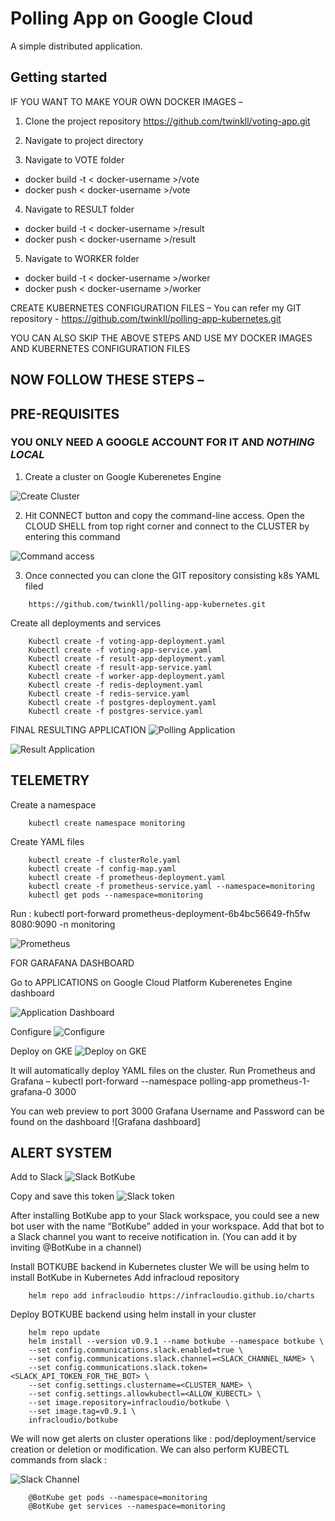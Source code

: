# Polling App on Google Cloud

A simple distributed application.

## Getting started


IF YOU WANT TO MAKE YOUR OWN DOCKER IMAGES –
1.	Clone the project repository
https://github.com/twinkll/voting-app.git

2.	Navigate to project directory 
3.	Navigate to VOTE folder 
-	docker build -t < docker-username >/vote
-	docker push < docker-username >/vote
4.	Navigate to RESULT folder
-	docker build -t < docker-username >/result
-	docker push < docker-username >/result
5.	Navigate to WORKER folder
-	docker build -t < docker-username >/worker
-	docker push < docker-username >/worker

CREATE KUBERNETES CONFIGURATION FILES –
You can refer my GIT repository - https://github.com/twinkll/polling-app-kubernetes.git

YOU CAN ALSO SKIP THE ABOVE STEPS AND USE MY DOCKER IMAGES AND KUBERNETES CONFIGURATION FILES

## NOW FOLLOW THESE STEPS –

## **PRE-REQUISITES**
### YOU ONLY NEED A GOOGLE ACCOUNT FOR IT AND *NOTHING LOCAL*

1.	Create a cluster on Google Kuberenetes Engine 

![Create Cluster](cluster.png)

2.	Hit CONNECT button and copy the command-line access.
Open the CLOUD SHELL from top right corner and connect to the CLUSTER by entering this command

![Command access](command.png)

3.	Once connected you can clone the GIT repository consisting k8s YAML filed
```
    https://github.com/twinkll/polling-app-kubernetes.git
```
Create all deployments and services 
```    
    Kubectl create -f voting-app-deployment.yaml
    Kubectl create -f voting-app-service.yaml
    Kubectl create -f result-app-deployment.yaml
    Kubectl create -f result-app-service.yaml
    Kubectl create -f worker-app-deployment.yaml
    Kubectl create -f redis-deployment.yaml
    Kubectl create -f redis-service.yaml
    Kubectl create -f postgres-deployment.yaml
    Kubectl create -f postgres-service.yaml
```
FINAL RESULTING APPLICATION 
![Polling Application](vote.png)

![Result Application](result.png)

## TELEMETRY

Create a namespace 
```
    kubectl create namespace monitoring
```
Create YAML files 
```
    kubectl create -f clusterRole.yaml
    kubectl create -f config-map.yaml
    kubectl create -f prometheus-deployment.yaml
    kubectl create -f prometheus-service.yaml --namespace=monitoring
    kubectl get pods --namespace=monitoring
```
Run : kubectl port-forward prometheus-deployment-6b4bc56649-fh5fw 8080:9090 -n monitoring

![Prometheus](prometheus.png)

FOR GARAFANA DASHBOARD

Go to APPLICATIONS on Google Cloud Platform Kuberenetes Engine dashboard

![Application Dashboard](application.png)

Configure
![Configure](application1.png)

Deploy on GKE
![Deploy on GKE](application2.png)

It will automatically deploy YAML files on the cluster.
Run Prometheus and Grafana – 
kubectl port-forward --namespace polling-app prometheus-1-grafana-0 3000

You can web preview to port 3000
Grafana Username and Password can be found on the dashboard 
![Grafana dashboard]

## ALERT SYSTEM

Add to Slack
![Slack BotKube](slack.png)

Copy and save this token
![Slack token](slack-token.png)

After installing BotKube app to your Slack workspace, you could see a new bot user with the name “BotKube” added in your workspace. Add that bot to a Slack channel you want to receive notification in. (You can add it by inviting @BotKube in a channel)

Install BOTKUBE backend in Kubernetes cluster
 We will be using helm to install BotKube in Kubernetes
 Add infracloud repository
```
    helm repo add infracloudio https://infracloudio.github.io/charts
```
Deploy BOTKUBE backend using helm install in your cluster
```   
    helm repo update
    helm install --version v0.9.1 --name botkube --namespace botkube \
    --set config.communications.slack.enabled=true \
    --set config.communications.slack.channel=<SLACK_CHANNEL_NAME> \
    --set config.communications.slack.token=<SLACK_API_TOKEN_FOR_THE_BOT> \
    --set config.settings.clustername=<CLUSTER_NAME> \
    --set config.settings.allowkubectl=<ALLOW_KUBECTL> \
    --set image.repository=infracloudio/botkube \
    --set image.tag=v0.9.1 \
    infracloudio/botkube
```

We will now get alerts on cluster operations like : pod/deployment/service creation or deletion or modification.
We can also perform KUBECTL commands from slack :

![Slack Channel](slack-channel.png)
```
    @BotKube get pods --namespace=monitoring
    @BotKube get services --namespace=monitoring
```
